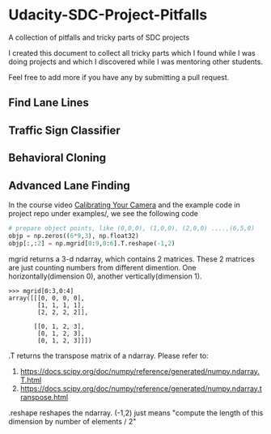# Udacity-SDC-Project-Pitfalls
A collection of pitfalls and tricky parts of SDC projects

I created this document to collect all tricky parts which I found while I was doing projects and which I discovered while I was mentoring other students.

Feel free to add more if you have any by submitting a pull request.

## Find Lane Lines

## Traffic Sign Classifier

## Behavioral Cloning

## Advanced Lane Finding
In the course video [Calibrating Your Camera](https://classroom.udacity.com/nanodegrees/nd013/parts/fbf77062-5703-404e-b60c-95b78b2f3f9e/modules/2b62a1c3-e151-4a0e-b6b6-e424fa46ceab/lessons/40ec78ee-fb7c-4b53-94a8-028c5c60b858/concepts/a30f45cb-c1c0-482c-8e78-a26604841ec0) and the example code in project repo under examples/, we see the following code  
```python
# prepare object points, like (0,0,0), (1,0,0), (2,0,0) ....,(6,5,0)
objp = np.zeros((6*9,3), np.float32)
objp[:,:2] = np.mgrid[0:9,0:6].T.reshape(-1,2)
```
mgrid returns a 3-d ndarray, which contains 2 matrices. These 2 matrices are just counting numbers from different dimention. One horizontally(dimension 0), another vertically(dimension 1).
```
>>> mgrid[0:3,0:4]
array([[[0, 0, 0, 0],
        [1, 1, 1, 1],
        [2, 2, 2, 2]],

       [[0, 1, 2, 3],
        [0, 1, 2, 3],
        [0, 1, 2, 3]]])
```
.T returns the transpose matrix of a ndarray. Please refer to:
  1. https://docs.scipy.org/doc/numpy/reference/generated/numpy.ndarray.T.html
  2. https://docs.scipy.org/doc/numpy/reference/generated/numpy.ndarray.transpose.html

.reshape reshapes the ndarray. (-1,2) just means "compute the length of this dimension by number of elements / 2"
